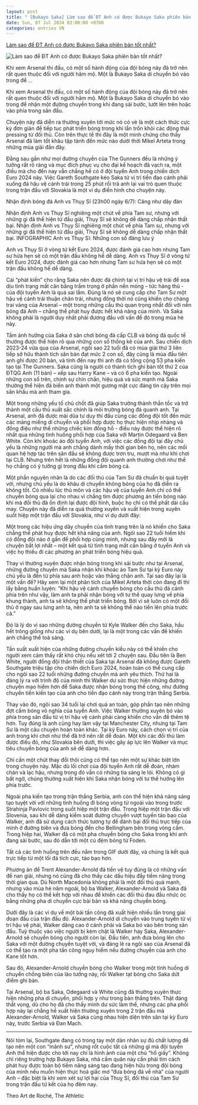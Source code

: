 ```yaml
---
layout: post
title: " [Bukayo Saka] Làm sao để ĐT Anh có được Bukayo Saka phiên bản tốt nhất?"
date: Sun, 07 Jul 2024 03:00:00 +0700
categories: entries VN
---
```

[Làm sao để ĐT Anh có được Bukayo Saka phiên bản tốt nhất?](https://bongda24h.vn/nhan-vat/lam-sao-de-dt-anh-co-duoc-bukayo-saka-phien-ban-tot-nhat-389-392893.html)

![Làm sao để ĐT Anh có được Bukayo Saka phiên bản tốt nhất?](https://static.bongda24h.vn/medias/standard/2024/07/05/southgate-saka-0507112800.jpg)

Khi xem Arsenal thi đấu, có một số hành động của đội bóng này đã trở nên rất quen thuộc đối với người hâm mộ. Một là Bukayo Saka di chuyển bó vào trong để ...

Khi xem Arsenal thi đấu, có một số hành động của đội bóng này đã trở nên rất quen thuộc đối với người hâm mộ. Một là Bukayo Saka di chuyển bó vào trong để nhận một đường chuyền trong khi đang sải bước, lướt lên trên hoặc vào phía trong sân đấu.

Chuyện này đã diễn ra thường xuyên tới mức nó có vẻ là một cách thức cực kỳ đơn giản để tiếp tục phát triển bóng trong khi lẩn trốn khỏi các động thái pressing từ đối thủ. Còn trên thực tế thì đây là một minh chứng cho thấy Arsenal đã làm tốt khâu tập tành đến mức nào dưới thời Mikel Arteta trong những mùa giải đần đây.

Đằng sau gần như mọi đường chuyền của The Gunners đều là những ý tưởng rất rõ ràng và mục đích phục vụ cho đại kế hoạch đã vạch ra, một điều mà cho đến nay vẫn chẳng hề có ở đội tuyển Anh trong chiến dịch Euro 2024 này. Việc Gareth Southgate kéo Saka từ vị trí tiền đạo cánh phải xuống đá hậu vệ cánh trái trong 25 phút rồi trả anh lại vai trò quen thuộc trong trận đấu với Slovakia là một ví dụ điển hình cho chuyện này.

Nhận định bóng đá Anh vs Thụy Sĩ (23h00 ngày 6/7): Căng như dây đàn

Nhận định Anh vs Thụy Sĩ nghiêng một chút về phía Tam sư, nhưng với những gì đã thể hiện từ đầu giải, Thụy Sĩ sẽ không dễ dàng chấp nhận thất bại. Nhận định Anh vs Thụy Sĩ nghiêng một chút về phía Tam sư, nhưng với những gì đã thể hiện từ đầu giải, Thụy Sĩ sẽ không dễ dàng chấp nhận thất bại. INFOGRAPHIC Anh vs Thụy Sĩ: Những con số đáng lưu ý

Anh vs Thụy Sĩ ở vòng tứ kết Euro 2024, được đánh giá cao hơn nhưng Tam sư hứa hẹn sẽ có một trận đấu không hề dễ dàng. Anh vs Thụy Sĩ ở vòng tứ kết Euro 2024, được đánh giá cao hơn nhưng Tam sư hứa hẹn sẽ có một trận đấu không hề dễ dàng.

Cái “phát kiến” cho rằng Saka nên được đá chính tại vị trí hậu vệ trái để xoa dịu tình trạng mất cân bằng trầm trọng ở phần nền móng – tức hàng thủ - của đội tuyển Anh là quá sai lầm. Đúng là nó sẽ cung cấp cho Tam Sư một hậu vệ cánh trái thuận chân trái, nhưng đồng thời nó cũng khiến cho chàng trai vàng của Arsenal – một trong những cầu thủ quan trọng nhất đối với nền bóng đá Anh – chẳng thể phát huy được hết khả năng của mình. Và Saka không phải là người duy nhất phải đương đầu với vấn đề đó trong mùa hè này.

Tầm ảnh hưởng của Saka ở sân chơi bóng đá cấp CLB và bóng đá quốc tế thường được thể hiện rõ qua những con số thống kê của anh. Sau chiến dịch 2023-24 vừa qua của Arsenal, ngôi sao 22 tuổi đã có mùa giải thứ 3 liên tiếp sở hữu thành tích săn bàn đạt mức 2 con số, đây cũng là mùa đầu tiên anh ghi được 20 bàn, và tính đến nay thì anh đã có tổng cộng 53 pha kiến tạo tại The Gunners. Saka cũng là người có thành tích ghi bàn tốt thứ 2 của ĐTQG Anh (11 bàn) – xếp sau Harry Kane – và có 6 pha kiến tạo. Ngoài những con số trên, chính sự chín chắn, hiệu quả và sức mạnh mà Saka thường thể hiện đã biến anh thành một gương mặt cực đáng tin cậy trên mọi sân khấu mà anh tham gia.

Một trong những yếu tố chủ chốt đã giúp Saka trưởng thành thần tốc và trở thành một cầu thủ xuất sắc chính là môi trường bóng đá quanh anh. Tại Arsenal, anh đã được mài dũa tư duy thi đấu cùng các đồng đội tốt đến mức các mảng miếng di chuyển và phối hợp được họ thực hiện nhịp nhàng và đồng điệu như thể những chiếc kim đồng hồ - điều này được thể hiện rõ nhất qua những tình huống phối hợp của Saka với Martin Odegaard và Ben White. Còn khi khoác áo đội tuyển Anh, với việc các đồng đội tại đây chủ yếu là những người mà anh chẳng dành mấy thời gian bên họ, nên các mối quan hệ hợp tác trên sân đấu sẽ không được trơn tru, mượt mà như khi chơi tại CLB. Nhưng trên hết là những đồng đội quanh anh thường chơi như thể họ chẳng có ý tưởng gì trong đầu khi cầm bóng cả.

Một phần nguyên nhân là do các đối thủ của Tam Sư đã chuẩn bị quá tuyệt vời, nhưng chủ yếu là do khâu di chuyển không bóng của họ đã diễn ra không tốt. Có nhiều lúc thủ môn và các hậu vệ của tuyển Anh chỉ có thể chuyền bóng qua lại cho nhau vì chẳng tìm được phương án tiến bóng nào khi mà đối thủ đã ổn định lại được đội hình, buộc họ chỉ có thể phất dài cầu may. Chuyện này đã diễn ra quá thường xuyên và xuất hiện trong xuyên suốt hiệp một trận đấu với Slovakia, như ví dụ dưới đây:

Một trong các hiệu ứng dây chuyền của tình trạng trên là nó khiến cho Saka chẳng thể phát huy được hết khả năng của anh. Ngôi sao 22 tuổi hiếm khi có đồng đội nào ở gần để phối hợp cùng mình, nhưng sau đây mới là chuyện bất lợi nhất – một kết quả từ tình trạng mất cân bằng ở tuyển Anh và việc họ thiếu đi các phương án phát triển bóng hiệu quả.

Thay vì thường xuyên được nhận bóng trong khi sải bước như tại Arsenal, những đường chuyền mà Saka nhận khi khoác áo Tam Sư tại kỳ Euro này chủ yếu là đến từ phía sau anh hoặc vào thẳng chân anh. Tại sao đây lại là một vấn đề? Hãy xem lại một phân tích của Mikel Arteta thời còn đang đi thi lấy bằng huấn luyện: “Khi hậu vệ cánh chuyền bóng cho cầu thủ đá cánh phía trên như vậy, làm anh ta phải nhận bóng với tư thế quay lưng về phía khung thành, anh ta sẽ không thể phát triển bóng. Bởi vì sẽ luôn có một đối thủ ở ngay sau lưng anh ta, nên anh ta sẽ không thể nào tiến lên phía trước cả.”

Đó là lý do vì sao những đường chuyền từ Kyle Walker đến cho Saka, hầu hết trông giống như các ví dụ bên dưới, lại là một trong các vấn đề khiến anh chẳng thể toả sáng.

Tần suất xuất hiện của những đường chuyền kiểu này có thể khiến cho người xem cảm thấy rất khó chịu nếu xét tới 2 chuyện sau. Đầu tiên là Ben White, người đồng đội thân thiết của Saka tại Arsenal đã không được Gareth Southgate triệu tập cho chiến dịch Euro 2024, hoàn toàn có thể cung cấp cho ngôi sao 22 tuổi những đường chuyền mà anh yêu thích. Thứ hai là đáng lý ra với trình độ của mình thì Walker dư sức thực hiện những đường chuyền mạo hiểm hơn để Saka được nhận bóng trong thế công, như đường chuyền tiền kiến tạo của anh cho tiền đạo cánh này trong trận thắng Serbia.

Thay vào đó, ngôi sao 34 tuổi lại chơi quá an toàn, góp phần tạo nên những đợt cầm bóng vô nghĩa của tuyển Anh. Việc Walker thường xuyên bó vào phía trong sân đấu từ vị trí hậu vệ cánh phải càng khiến cho vấn đề thêm tệ hơn. Tuy đúng là anh cũng hay làm vậy tại Manchester City, nhưng tại Tam Sư là một câu chuyện hoàn toàn khác. Tại kỳ Euro này, cách chọn vị trí của anh trong khi chơi như thế đã trở nên rất dễ đoán. Một khi các đối thủ làm được điều đó, như Slovakia bên dưới, thì việc gây áp lực lên Walker và mục tiêu chuyền bóng của anh sẽ dễ dàng hơn.

Chỉ cần một chút thay đổi thôi cũng có thể tạo nên một sự khác biệt lớn trong chuyện này. Mặc dù lối chơi của đội tuyển Anh rất dễ đoán, nhàm chán và lạc hậu, nhưng trong đó vẫn có những tia sáng le lói. Không có gì bất ngờ, chúng thường xuất hiện khi Saka nhận bóng với tư thế hướng lên phía trước.

Ngoài pha kiến tạo trong trận thắng Serbia, anh còn thể hiện khả năng sáng tạo tuyệt vời với những tình huống đi bóng vòng từ ngoài vào trong trước Strahinja Pavlovic trong suốt hiệp một trận đấu. Trong hiệp một trận đấu với Slovenia, sau khi dễ dàng kiểm soát đường chuyền vượt tuyến táo bạo của Walker, anh đã sử dụng cách thức tương tự để đánh bại đối thủ trực tiếp của mình ở đường biên và đưa bóng đến cho Bellingham bên trong vòng cấm. Trong hiệp hai, Walker đã có một pha chuyền bóng cho Saka trong khi anh đang sải bước, sau đó dẫn tới một cú đệm bóng từ Foden.

Tất cả các tình huống trên đều nằm trong GIF dưới đây, và chúng là kết quả trực tiếp từ một lối đá tích cực, táo bạo hơn.

Phương án để Trent Alexander-Arnold đá tiền vệ tuy đúng là có những vấn đề nan giải, nhưng nó cũng đã cho thấy các dấu hiệu đầy tiềm năng trong thời gian qua. Dù North Macedonia không phải là một đối thủ quá mạnh, nhưng vào mùa hè năm ngoái, bộ ba Walker, Alexander-Arnold và Saka đã cho thấy họ có thể kết hợp với nhau để khiến các đối thủ đau đầu nhức óc bằng những pha di chuyển cực bài bản và khả năng chuyền bóng.

Dưới đây là các ví dụ về một bài tấn công đã xuất hiện nhiều lần trong giai đoạn đầu của trận đấu đó. Alexander-Arnold di chuyển vào trung tuyến từ vị trí hậu vệ phải, Walker dâng cao ở cánh phải và Saka bó vào bên trong sân đấu. Tuỳ thuộc vào việc người bị kèm chặt là Walker hay Saka, Alexander-Arnold sẽ chuyền bóng cho người còn lại. Đầu tiên, anh đưa bóng lên cho Saka với một đường chuyền tuyệt vời, và đáng lẽ ra ngôi sao của Arsenal đã có thể tạo ra một pha tấn công nguy hiểm nếu đường chuyền của anh cho Kane tốt hơn.

Sau đó, Alexander-Arnold chuyền bóng cho Walker trong một tình huống di chuyển chồng biên của lão tướng này, rồi Walker tạt bóng cho Saka dứt điểm ghi bàn.

Tại Arsenal, bộ ba Saka, Odegaard và White cũng đã thường xuyên thực hiện những pha di chuyển, phối hợp y như trong bàn thắng trên. Thật đáng thất vọng, dù cho họ đã cho thấy mình dư sức làm thế, nhưng các pha phối hợp này lại chẳng hề xuất hiện thường xuyên trong 2 trận đấu mà Alexander-Arnold, Walker và Saka cùng nhau hiện diện trên sân tại kỳ Euro này, trước Serbia và Đan Mạch.

***

Nói tóm lại, Southgate đang có trong tay một dàn nhân sự đủ chất lượng để tạo nên một con “mãnh sư”, nhưng rốt cuộc tất cả những gì mà đội tuyển Anh thể hiện được cho tới nay chỉ là hình ảnh của một chú “hổ giấy”. Không chỉ riêng trường hợp Bukayo Saka, nhà cầm quân này cần phải tìm cách phát huy được toàn bộ tiềm năng sáng tạo đang hiện hữu trong đội bóng của mình nếu muốn hiện thực hoá giấc mơ “đưa bóng đá về nhà” của người Anh – đặc biệt là khi xem xét sự lợi hại của Thuỵ Sĩ, đối thủ của Tam Sư trong trận đấu tứ kết của họ đêm nay.

Theo Art de Roché, The Athletic

